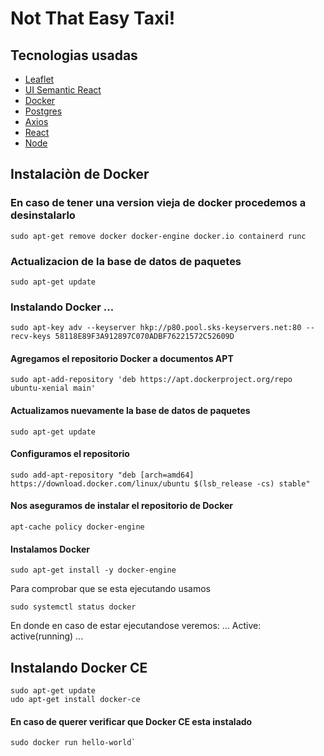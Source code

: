 # Not That Easy Taxi!

## Tecnologias usadas

* [Leaflet](https://leafletjs.com/)
* [UI Semantic React](https://react.semantic-ui.com/)
* [Docker](https://www.docker.com/)
* [Postgres](https://www.postgresql.org/)
* [Axios](https://github.com/axios/axios)
* [React](https://reactjs.org/)
* [Node](https://nodejs.org/es/)

## Instalaciòn de Docker

### En caso de tener una version vieja de docker procedemos a desinstalarlo
```
sudo apt-get remove docker docker-engine docker.io containerd runc
```
### Actualizacion de la base de datos de paquetes
```
sudo apt-get update
```
### Instalando Docker ...
```
sudo apt-key adv --keyserver hkp://p80.pool.sks-keyservers.net:80 --recv-keys 58118E89F3A912897C070ADBF76221572C52609D
```
#### Agregamos el repositorio Docker a documentos APT
```
sudo apt-add-repository 'deb https://apt.dockerproject.org/repo ubuntu-xenial main'
```
#### Actualizamos nuevamente la base de datos de paquetes
```
sudo apt-get update
```
#### Configuramos el repositorio
```
sudo add-apt-repository "deb [arch=amd64] https://download.docker.com/linux/ubuntu $(lsb_release -cs) stable"
```
#### Nos aseguramos de instalar el repositorio de Docker
```
apt-cache policy docker-engine
```
#### Instalamos Docker
```
sudo apt-get install -y docker-engine
```
Para comprobar que se esta ejecutando usamos 
```
sudo systemctl status docker
```
En donde en caso de estar ejecutandose veremos:
...
Active: active(running)
...

## Instalando Docker CE
```
sudo apt-get update
udo apt-get install docker-ce
```
#### En caso de querer verificar que Docker CE esta instalado
```
sudo docker run hello-world`
```
